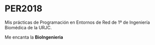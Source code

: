 # PER2018
Mis prácticas de Programación en Entornos de Red de 1º de Ingeniería Biomédica de la URJC. 

Me encanta la **BioIngenieria** 
